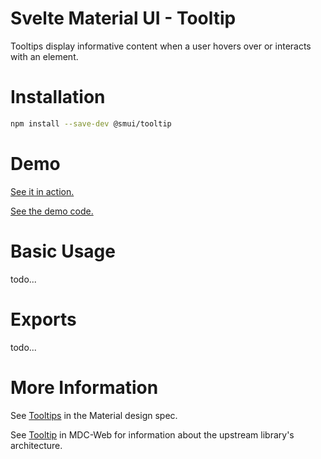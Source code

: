 # Svelte Material UI - Tooltip

Tooltips display informative content when a user hovers over or interacts with an element.

# Installation

```sh
npm install --save-dev @smui/tooltip
```

# Demo

[See it in action.](https://sveltematerialui.com/demo/tooltip)

[See the demo code.](/site/src/routes/demo/tooltip/)

# Basic Usage

todo...

# Exports

todo...

# More Information

See [Tooltips](https://material.io/components/tooltips) in the Material design spec.

See [Tooltip](https://github.com/material-components/material-components-web/tree/v10.0.0/packages/mdc-tooltip) in MDC-Web for information about the upstream library's architecture.
